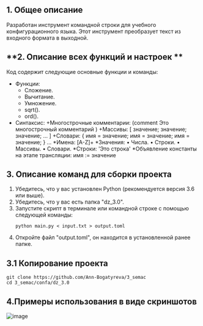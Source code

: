 ## **1. Общее описание**
Разработан инструмент командной строки для учебного конфигурационного языка. Этот инструмент преобразует текст из входного формата в выходной.
## **2. Описание всех функций и настроек **
Код содержит следующие основные функции и команды:
- Функции:
   - Сложение.
   - Вычитание.
   - Умножение.
   - sqrt().
   - ord().
- Синтаксис:
+Многострочные комментарии: 
(comment 
Это многострочный 
комментарий 
) 
+Массивы: 
[ значение; значение; значение; ... ] 
+Словари: 
{ 
имя = значение; 
имя = значение; 
имя = значение;
} 
... 
*Имена: 
[A-Z]+ 
*Значения: 
• Числа.
• Строки.
• Массивы.
• Словари.
*Строки: 
'Это строка' 
*Объявление константы на этапе трансляции: 
имя := значение 

## **3. Описание команд для сборки проекта**
1. Убедитесь, что у вас установлен Python (рекомендуется версия 3.6 или выше).
2. Убедитесь, что у вас есть папка "dz_3.0".
3. Запустите скрипт в терминале или командной строке с помощью следующей команды:
   ```
   python main.py < input.txt > output.toml
   ```
4. Откройте файл "output.toml", он находится в установленной ранее папке.
## **3.1 Копирование проекта**
 ```
git clone https://github.com/Ann-Bogatyreva/3_semac
cd 3_semac/confa/dz_3.0
 ```
## **4.Примеры использования в виде скриншотов**

![image](https://github.com/user-attachments/assets/bb895c41-a325-4299-a520-63fb1e68026a)
